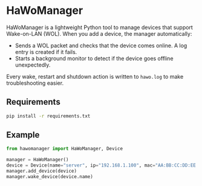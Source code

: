 # HaWoManager

HaWoManager is a lightweight Python tool to manage devices that support Wake-on-LAN (WOL). When you add a device, the manager automatically:

* Sends a WOL packet and checks that the device comes online. A log entry is created if it fails.
* Starts a background monitor to detect if the device goes offline unexpectedly.

Every wake, restart and shutdown action is written to `hawo.log` to make troubleshooting easier.

## Requirements

```bash
pip install -r requirements.txt
```

## Example

```python
from hawomanager import HaWoManager, Device

manager = HaWoManager()
device = Device(name="server", ip="192.168.1.100", mac="AA:BB:CC:DD:EE:FF")
manager.add_device(device)
manager.wake_device(device.name)
```
